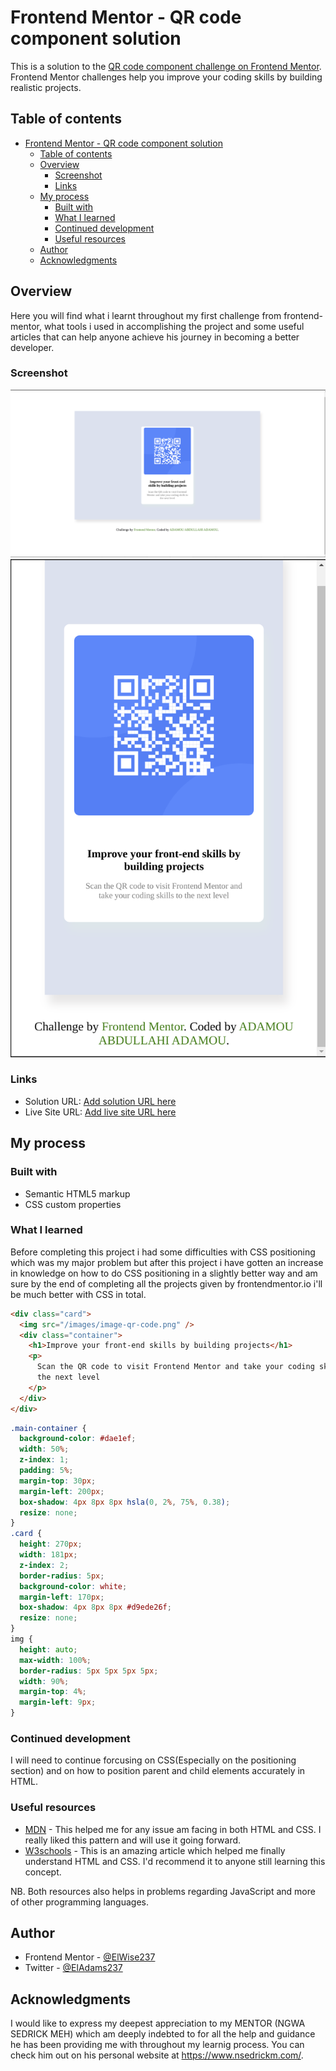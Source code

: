 # Frontend Mentor - QR code component solution

This is a solution to the [QR code component challenge on Frontend Mentor](https://www.frontendmentor.io/challenges/qr-code-component-iux_sIO_H). Frontend Mentor challenges help you improve your coding skills by building realistic projects.

## Table of contents

- [Frontend Mentor - QR code component solution](#frontend-mentor---qr-code-component-solution)
  - [Table of contents](#table-of-contents)
  - [Overview](#overview)
    - [Screenshot](#screenshot)
    - [Links](#links)
  - [My process](#my-process)
    - [Built with](#built-with)
    - [What I learned](#what-i-learned)
    - [Continued development](#continued-development)
    - [Useful resources](#useful-resources)
  - [Author](#author)
  - [Acknowledgments](#acknowledgments)

## Overview

Here you will find what i learnt throughout my first challenge from frontend-mentor, what tools i used in accomplishing the project and some useful articles that can help anyone achieve his journey in becoming a better developer.

### Screenshot

<img src="./Screenshot/Desktop Preview.png">
<img src="./Screenshot/Mobile Preview.png">

### Links

- Solution URL: [Add solution URL here](https://your-solution-url.com)
- Live Site URL: [Add live site URL here](https://your-live-site-url.com)

## My process

### Built with

- Semantic HTML5 markup
- CSS custom properties

### What I learned

Before completing this project i had some difficulties with CSS positioning which was my major problem but after this project i have gotten an increase in knowledge on how to do CSS positioning in a slightly better way and am sure by the end of completing all the projects given by frontendmentor.io i'll be much better with CSS in total.

```html
<div class="card">
  <img src="/images/image-qr-code.png" />
  <div class="container">
    <h1>Improve your front-end skills by building projects</h1>
    <p>
      Scan the QR code to visit Frontend Mentor and take your coding skills to
      the next level
    </p>
  </div>
</div>
```

```css
.main-container {
  background-color: #dae1ef;
  width: 50%;
  z-index: 1;
  padding: 5%;
  margin-top: 30px;
  margin-left: 200px;
  box-shadow: 4px 8px 8px hsla(0, 2%, 75%, 0.38);
  resize: none;
}
.card {
  height: 270px;
  width: 181px;
  z-index: 2;
  border-radius: 5px;
  background-color: white;
  margin-left: 170px;
  box-shadow: 4px 8px 8px #d9ede26f;
  resize: none;
}
img {
  height: auto;
  max-width: 100%;
  border-radius: 5px 5px 5px 5px;
  width: 90%;
  margin-top: 4%;
  margin-left: 9px;
}
```

### Continued development

I will need to continue forcusing on CSS(Especially on the positioning section) and on how to position parent and child elements accurately in HTML.

### Useful resources

- [MDN](https://developer.mozilla.org/en-US/) - This helped me for any issue am facing in both HTML and CSS. I really liked this pattern and will use it going forward.
- [W3schools](https://www.w3schools.com/) - This is an amazing article which helped me finally understand HTML and CSS. I'd recommend it to anyone still learning this concept.

NB. Both resources also helps in problems regarding JavaScript and more of other programming languages.

## Author

- Frontend Mentor - [@ElWise237](https://www.frontendmentor.io/profile/@ElWise237)
- Twitter - [@ElAdams237](https://www.twitter.com/@ElAdams237)

## Acknowledgments

I would like to express my deepest appreciation to my MENTOR (NGWA SEDRICK MEH) which am deeply indebted to for all the help and guidance he has been providing me with throughout my learnig process. You can check him out on his personal website at https://www.nsedrickm.com/.

